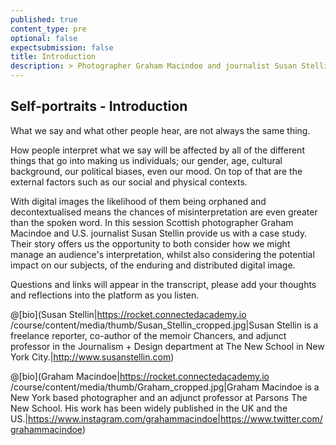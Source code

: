```yaml
---
published: true
content_type: pre
optional: false
expectsubmission: false
title: Introduction
description: > Photographer Graham Macindoe and journalist Susan Stellin provide a case-study for us to consider how images are interpreted and to reflect on their enduring and potentially evolving impact. @[bio](Graham Macindoe|https://interpretation.connectedacademy.io/course/content/media/thumb/Graham_cropped.jpg|Graham Macindoe is a New York based photographer and an adjunct professor at Parsons The New School. His work has been widely published in the UK and the US.|https://www.instagram.com/grahammacindoe |https://www.twitter.com/grahammacindoe) During the course, we will be making [Four Corners](/#/fourcorners) images as a way of sharing and discussing the emergent issues.
---
```

## Self-portraits - Introduction

What we say and what other people hear, are not always the same thing. 

How people interpret what we say will be affected by all of the different things that go into making us individuals; our gender, age, cultural background, our political biases, even our mood. On top of that are the external factors such as our social and physical contexts. 

With digital images the likelihood of them being orphaned and decontextualised means the chances of misinterpretation are even greater than the spoken word. In this session Scottish photographer Graham Macindoe and U.S. journalist Susan Stellin provide us with a case study. Their story offers us the opportunity to both consider how we might manage an audience's interpretation, whilst also considering the potential impact on our subjects, of the enduring and distributed digital image.

Questions and links will appear in the transcript, please add your thoughts and reflections into the platform as you listen.

@[bio](Susan Stellin|https://rocket.connectedacademy.io
/course/content/media/thumb/Susan_Stellin_cropped.jpg|Susan Stellin is a freelance reporter, co-author of the memoir Chancers, and adjunct professor in the Journalism + Design department at The New School in New York City.|http://www.susanstellin.com)

@[bio](Graham Macindoe|https://rocket.connectedacademy.io
/course/content/media/thumb/Graham_cropped.jpg|Graham Macindoe is a New York based photographer and an adjunct professor at Parsons The New School. His work has been widely published in the UK and the US.|https://www.instagram.com/grahammacindoe|https://www.twitter.com/grahammacindoe)